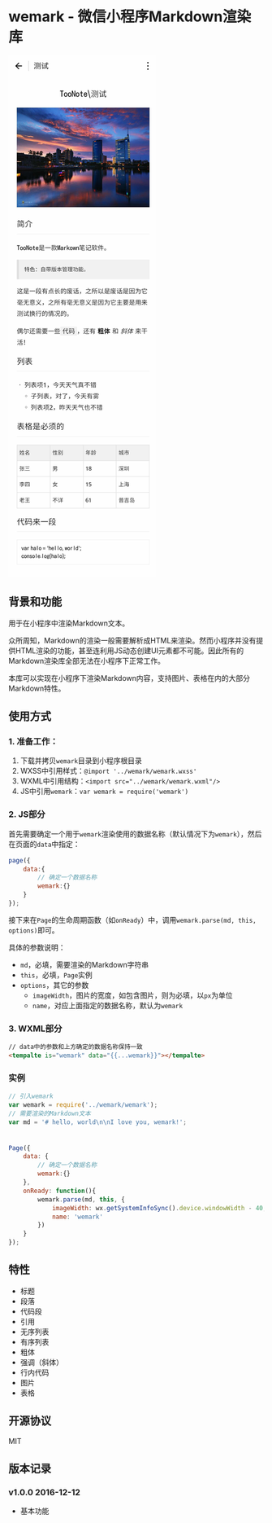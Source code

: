 # wemark - 微信小程序Markdown渲染库

![wemark](./screenshot.jpg)

## 背景和功能

用于在小程序中渲染Markdown文本。

众所周知，Markdown的渲染一般需要解析成HTML来渲染。然而小程序并没有提供HTML渲染的功能，甚至连利用JS动态创建UI元素都不可能。因此所有的Markdown渲染库全部无法在小程序下正常工作。

本库可以实现在小程序下渲染Markdown内容，支持图片、表格在内的大部分Markdown特性。

## 使用方式

### 1. 准备工作：

1. 下载并拷贝`wemark`目录到小程序根目录
2. WXSS中引用样式：`@import '../wemark/wemark.wxss'`
3. WXML中引用结构：`<import src="../wemark/wemark.wxml"/>`
4. JS中引用`wemark`：`var wemark = require('wemark')`

### 2. JS部分

首先需要确定一个用于`wemark`渲染使用的数据名称（默认情况下为`wemark`），然后在页面的`data`中指定：

```javascript
page({
	data:{
		// 确定一个数据名称
		wemark:{}
	}
});
```

接下来在`Page`的生命周期函数（如`onReady`）中，调用`wemark.parse(md, this, options)`即可。

具体的参数说明：

- `md`，必填，需要渲染的Markdown字符串
- `this`，必填，`Page`实例
- `options`，其它的参数
	- `imageWidth`，图片的宽度，如包含图片，则为必填，以`px`为单位
	- `name`，对应上面指定的数据名称，默认为`wemark`

### 3. WXML部分

```html
// data中的参数和上方确定的数据名称保持一致
<tempalte is="wemark" data="{{...wemark}}"></tempalte>
```

### 实例

```javascript
// 引入wemark
var wemark = require('../wemark/wemark');
// 需要渲染的Markdown文本
var md = '# hello, world\n\nI love you, wemark!';


Page({
	data: {
		// 确定一个数据名称
		wemark:{}
	},
	onReady: function(){
		wemark.parse(md, this, {
			imageWidth: wx.getSystemInfoSync().device.windowWidth - 40,
			name: 'wemark'
		})
	}
});
```

## 特性

- 标题
- 段落
- 代码段
- 引用
- 无序列表
- 有序列表
- 粗体
- 强调（斜体）
- 行内代码
- 图片
- 表格

## 开源协议

MIT

## 版本记录

### v1.0.0 2016-12-12

- 基本功能
